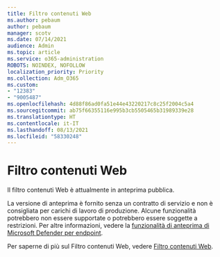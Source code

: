 ```yaml
---
title: Filtro contenuti Web
ms.author: pebaum
author: pebaum
manager: scotv
ms.date: 07/14/2021
audience: Admin
ms.topic: article
ms.service: o365-administration
ROBOTS: NOINDEX, NOFOLLOW
localization_priority: Priority
ms.collection: Adm_O365
ms.custom:
- "12383"
- "9005487"
ms.openlocfilehash: 4d88f86ad0fa51e44e43220217c8c25f2004c5a4
ms.sourcegitcommit: ab75f66355116e995b3cb5505465b31989339e28
ms.translationtype: HT
ms.contentlocale: it-IT
ms.lasthandoff: 08/13/2021
ms.locfileid: "58330248"
---
```

# <a name="web-content-filtering"></a>Filtro contenuti Web

Il filtro contenuti Web è attualmente in anteprima pubblica.

La versione di anteprima è fornito senza un contratto di servizio e non è consigliata per carichi di lavoro di produzione. Alcune funzionalità potrebbero non essere supportate o potrebbero essere soggette a restrizioni. Per altre informazioni, vedere la [funzionalità di anteprima di Microsoft Defender per endpoint](https://docs.microsoft.com/microsoft-365/security/defender-endpoint/preview).

Per saperne di più sul Filtro contenuti Web, vedere [Filtro contenuti Web](https://docs.microsoft.com/microsoft-365/security/defender-endpoint/web-content-filtering).